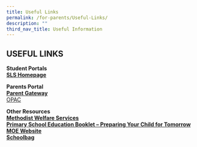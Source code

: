 ```yaml
---
title: Useful Links
permalink: /for-parents/Useful-Links/
description: ""
third_nav_title: Useful Information
---
```

## USEFUL LINKS

**Student Portals** <br>
**[SLS Homepage](https://vle.learning.moe.edu.sg/login)**

**Parents Portal** <br>
**[Parent Gateway](https://sites.google.com/plvps.edu.sg/plvpsparentsgateway/home)**
<br>
[OPAC](https://schoolibrary.moe.edu.sg/palmviewpri/cgi-bin/spydus.exe/MSGTRN/WPAC/HOME)
<br>

**Other Resources** <br>
**[Methodist Welfare Services](https://mws.sg/)** <br>
**[Primary School Education Booklet – Preparing Your Child for Tomorrow](/files/primary-school-education-booklet.pdf)** <br>
**[MOE Website](https://www.moe.gov.sg/)**
<br>
**[Schoolbag](http://schoolbag.sg/)**